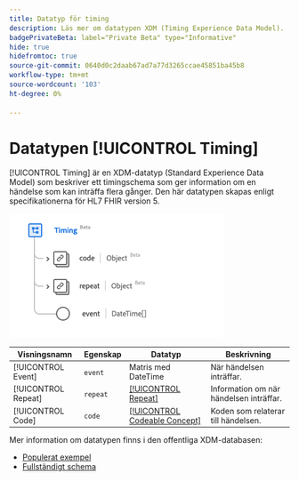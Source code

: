 ```yaml
---
title: Datatyp för timing
description: Läs mer om datatypen XDM (Timing Experience Data Model).
badgePrivateBeta: label="Private Beta" type="Informative"
hide: true
hidefromtoc: true
source-git-commit: 0640d0c2daab67ad7a77d3265ccae45851ba45b8
workflow-type: tm+mt
source-wordcount: '103'
ht-degree: 0%

---
```


# Datatypen [!UICONTROL Timing]

[!UICONTROL Timing] är en XDM-datatyp (Standard Experience Data Model) som beskriver ett timingschema som ger information om en händelse som kan inträffa flera gånger. Den här datatypen skapas enligt specifikationerna för HL7 FHIR version 5.

![Datatypsstruktur för timing](../../images/data-types/healthcare/timing.png)

| Visningsnamn | Egenskap | Datatyp | Beskrivning |
| --- | --- | --- | --- |
| [!UICONTROL Event] | `event` | Matris med DateTime | När händelsen inträffar. |
| [!UICONTROL Repeat] | `repeat` | [[!UICONTROL Repeat]](../healthcare/repeat.md) | Information om när händelsen inträffar. |
| [!UICONTROL Code] | `code` | [[!UICONTROL Codeable Concept]](../healthcare/codeable-concept.md) | Koden som relaterar till händelsen. |

Mer information om datatypen finns i den offentliga XDM-databasen:

* [Populerat exempel](https://github.com/adobe/xdm/blob/master/extensions/industry/healthcare/fhir/datatypes/timing.example.1.json)
* [Fullständigt schema](https://github.com/adobe/xdm/blob/master/extensions/industry/healthcare/fhir/datatypes/timing.schema.json)
